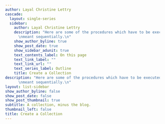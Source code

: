 ```yaml
---
author: Layal Christine Lettry
cascade:
  layout: single-series
  sidebar:
    author: Layal Christine Lettry
    description: "Here are some of the procedures which have to be executed 
      \nmeant sequentially.\n"
    show_author_byline: true
    show_post_date: true
    show_sidebar_adunit: true
    text_contents_label: On this page
    text_link_label: ""
    text_link_url: ""
    text_series_label: Outline
    title: Create a Collection
description: "Here are some of the procedures which have to be executed 
      \nmeant sequentially.\n"
layout: list-sidebar
show_author_byline: false
show_post_date: false
show_post_thumbnail: true
subtitle: A collection, minus the blog.
thumbnail_left: false
title: Create a Collection
---
```

